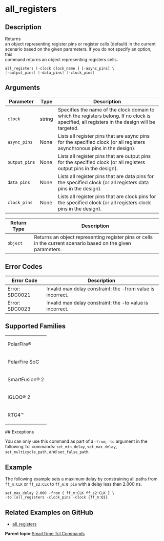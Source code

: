 # all\_registers

## Description

Returns<br /> an object representing register pins or register cells \(default\) in the current<br /> scenario based on the given parameters. If you do not specify an option, this<br /> command returns an object representing registers cells.

```
all_registers [-clock clock_name ] [-async_pins] \ 
[-output_pins] [-data_pins] [-clock_pins]
```

## Arguments

|Parameter|Type|Description|
|---------|----|-----------|
|`clock`|string|Specifies the name of the clock domain to which the registers belong. If no clock is specified, all registers in the design will be targeted.|
|`async_pins`|None|Lists all register pins that are async pins for the specified clock \(or all registers asynchronous pins in the design\).|
|`output_pins`|None|Lists all register pins that are output pins for the specified clock \(or all registers output pins in the design\).|
|`data_pins`|None|Lists all register pins that are data pins for the specified clock \(or all registers data pins in the design\).|
|`clock_pins`|None|Lists all register pins that are clock pins for the specified clock \(or all registers clock pins in the design\).|

|Return Type|Description|
|-----------|-----------|
|`object`|Returns an object representing register pins or cells in the current scenario based on the given parameters.|

## Error Codes

|Error Code|Description|
|----------|-----------|
|Error: SDC0021|Invalid max delay constraint: the -from value is incorrect.|
|Error: SDC0023|Invalid max delay constraint: the -to value is incorrect.|

## Supported Families

<table id="GUID-56F9E300-6CAB-48D0-9D92-B4EC8F62D904"><tbody><tr><td>

PolarFire®

</td></tr><tr><td>

PolarFire SoC

</td></tr><tr><td>

SmartFusion® 2

</td></tr><tr><td>

IGLOO® 2

</td></tr><tr><td>

RTG4™

</td></tr></tbody>
</table>## Exceptions

You can only use this command as part of a `–from`, `-to` argument in the following Tcl commands: `set_min_delay`, `set_max_delay`, `set_multicycle_path`, and `set_false_path`.

## Example

The following example sets a maximum delay by constraining all paths from<br /> `ff_m:CLK` or `ff_s2:CLK` to `ff_m:Q pin` with a delay less than 2.000 ns.

```
set_max_delay 2.000 -from { ff_m:CLK ff_s2:CLK } \
-to [all_registers -clock_pins -clock {ff_m:Q}]
```

## Related Examples on GitHub

-   [all\_registers](https://github.com/MicrochipTech/Libero-SoC-Design-Suite-Tcl-Examples/tree/basic_tcl_examples/SmartTime/all_registers)

**Parent topic:**[SmartTime Tcl Commands](GUID-96623DD0-9D90-4AFA-90C3-B2BAEEE15670.md)

